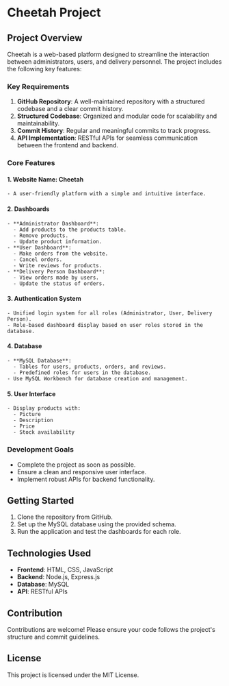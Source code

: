 # Cheetah Project

## Project Overview
Cheetah is a web-based platform designed to streamline the interaction between administrators, users, and delivery personnel. The project includes the following key features:

### Key Requirements
1. **GitHub Repository**: A well-maintained repository with a structured codebase and a clear commit history.
2. **Structured Codebase**: Organized and modular code for scalability and maintainability.
3. **Commit History**: Regular and meaningful commits to track progress.
4. **API Implementation**: RESTful APIs for seamless communication between the frontend and backend.

### Core Features
#### 1. **Website Name: Cheetah**
    - A user-friendly platform with a simple and intuitive interface.

#### 2. **Dashboards**
    - **Administrator Dashboard**:
      - Add products to the products table.
      - Remove products.
      - Update product information.
    - **User Dashboard**:
      - Make orders from the website.
      - Cancel orders.
      - Write reviews for products.
    - **Delivery Person Dashboard**:
      - View orders made by users.
      - Update the status of orders.

#### 3. **Authentication System**
    - Unified login system for all roles (Administrator, User, Delivery Person).
    - Role-based dashboard display based on user roles stored in the database.

#### 4. **Database**
    - **MySQL Database**:
      - Tables for users, products, orders, and reviews.
      - Predefined roles for users in the database.
    - Use MySQL Workbench for database creation and management.

#### 5. **User Interface**
    - Display products with:
      - Picture
      - Description
      - Price
      - Stock availability

### Development Goals
- Complete the project as soon as possible.
- Ensure a clean and responsive user interface.
- Implement robust APIs for backend functionality.

## Getting Started
1. Clone the repository from GitHub.
2. Set up the MySQL database using the provided schema.
3. Run the application and test the dashboards for each role.

## Technologies Used
- **Frontend**: HTML, CSS, JavaScript
- **Backend**: Node.js, Express.js
- **Database**: MySQL
- **API**: RESTful APIs

## Contribution
Contributions are welcome! Please ensure your code follows the project's structure and commit guidelines.

## License
This project is licensed under the MIT License.
